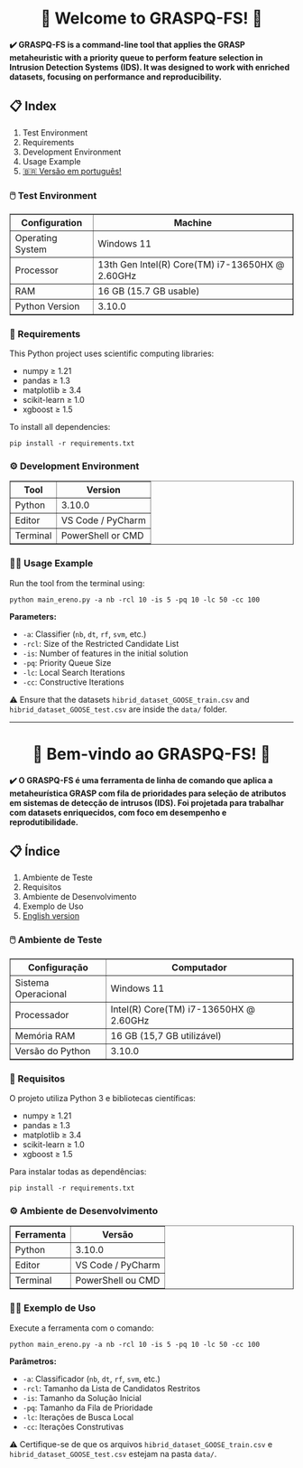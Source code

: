 <!DOCTYPE html>
<html lang="en">
<head>
  <meta charset="UTF-8">
  <title>GRASPQ-FS README</title>
</head>
<body>

<h1 align="center">📌 Welcome to GRASPQ-FS! 📌</h1>

<h4 align="left">
✔️ GRASPQ-FS is a command-line tool that applies the GRASP metaheuristic with a priority queue to perform feature selection in Intrusion Detection Systems (IDS). It was designed to work with enriched datasets, focusing on performance and reproducibility.
</h4>

<h2>📋 Index</h2>
<ol>
  <li>Test Environment</li>
  <li>Requirements</li>
  <li>Development Environment</li>
  <li>Usage Example</li>
  <li><a href="#portuguese">🇧🇷 Versão em português!</a></li>
</ol>

<h3>🖱️ Test Environment</h3>
<table border="1">
<tr><th>Configuration</th><th>Machine</th></tr>
<tr><td>Operating System</td><td>Windows 11</td></tr>
<tr><td>Processor</td><td>13th Gen Intel(R) Core(TM) i7-13650HX @ 2.60GHz</td></tr>
<tr><td>RAM</td><td>16 GB (15.7 GB usable)</td></tr>
<tr><td>Python Version</td><td>3.10.0</td></tr>
</table>

<h3>📝 Requirements</h3>
<p>This Python project uses scientific computing libraries:</p>
<ul>
  <li>numpy ≥ 1.21</li>
  <li>pandas ≥ 1.3</li>
  <li>matplotlib ≥ 3.4</li>
  <li>scikit-learn ≥ 1.0</li>
  <li>xgboost ≥ 1.5</li>
</ul>

<p>To install all dependencies:</p>
<pre><code>pip install -r requirements.txt</code></pre>

<h3>⚙️ Development Environment</h3>
<table border="1">
<tr><th>Tool</th><th>Version</th></tr>
<tr><td>Python</td><td>3.10.0</td></tr>
<tr><td>Editor</td><td>VS Code / PyCharm</td></tr>
<tr><td>Terminal</td><td>PowerShell or CMD</td></tr>
</table>

<h3>👨‍💻 Usage Example</h3>
<p>Run the tool from the terminal using:</p>
<pre><code>python main_ereno.py -a nb -rcl 10 -is 5 -pq 10 -lc 50 -cc 100</code></pre>

<p><strong>Parameters:</strong></p>
<ul>
  <li><code>-a</code>: Classifier (<code>nb</code>, <code>dt</code>, <code>rf</code>, <code>svm</code>, etc.)</li>
  <li><code>-rcl</code>: Size of the Restricted Candidate List</li>
  <li><code>-is</code>: Number of features in the initial solution</li>
  <li><code>-pq</code>: Priority Queue Size</li>
  <li><code>-lc</code>: Local Search Iterations</li>
  <li><code>-cc</code>: Constructive Iterations</li>
</ul>

<p>⚠️ Ensure that the datasets <code>hibrid_dataset_GOOSE_train.csv</code> and <code>hibrid_dataset_GOOSE_test.csv</code> are inside the <code>data/</code> folder.</p>

<hr>

<a name="portuguese"></a>
<h1 align="center">📌 Bem-vindo ao GRASPQ-FS! 📌</h1>

<h4 align="left">
✔️ O GRASPQ-FS é uma ferramenta de linha de comando que aplica a metaheurística GRASP com fila de prioridades para seleção de atributos em sistemas de detecção de intrusos (IDS). Foi projetada para trabalhar com datasets enriquecidos, com foco em desempenho e reprodutibilidade.
</h4>

<h2>📋 Índice</h2>
<ol>
  <li>Ambiente de Teste</li>
  <li>Requisitos</li>
  <li>Ambiente de Desenvolvimento</li>
  <li>Exemplo de Uso</li>
  <li><a href="#english-version">English version</a></li>
</ol>

<h3>🖱️ Ambiente de Teste</h3>
<table border="1">
<tr><th>Configuração</th><th>Computador</th></tr>
<tr><td>Sistema Operacional</td><td>Windows 11</td></tr>
<tr><td>Processador</td><td>Intel(R) Core(TM) i7-13650HX @ 2.60GHz</td></tr>
<tr><td>Memória RAM</td><td>16 GB (15,7 GB utilizável)</td></tr>
<tr><td>Versão do Python</td><td>3.10.0</td></tr>
</table>

<h3>📝 Requisitos</h3>
<p>O projeto utiliza Python 3 e bibliotecas científicas:</p>
<ul>
  <li>numpy ≥ 1.21</li>
  <li>pandas ≥ 1.3</li>
  <li>matplotlib ≥ 3.4</li>
  <li>scikit-learn ≥ 1.0</li>
  <li>xgboost ≥ 1.5</li>
</ul>

<p>Para instalar todas as dependências:</p>
<pre><code>pip install -r requirements.txt</code></pre>

<h3>⚙️ Ambiente de Desenvolvimento</h3>
<table border="1">
<tr><th>Ferramenta</th><th>Versão</th></tr>
<tr><td>Python</td><td>3.10.0</td></tr>
<tr><td>Editor</td><td>VS Code / PyCharm</td></tr>
<tr><td>Terminal</td><td>PowerShell ou CMD</td></tr>
</table>

<h3>👨‍💻 Exemplo de Uso</h3>
<p>Execute a ferramenta com o comando:</p>
<pre><code>python main_ereno.py -a nb -rcl 10 -is 5 -pq 10 -lc 50 -cc 100</code></pre>

<p><strong>Parâmetros:</strong></p>
<ul>
  <li><code>-a</code>: Classificador (<code>nb</code>, <code>dt</code>, <code>rf</code>, <code>svm</code>, etc.)</li>
  <li><code>-rcl</code>: Tamanho da Lista de Candidatos Restritos</li>
  <li><code>-is</code>: Tamanho da Solução Inicial</li>
  <li><code>-pq</code>: Tamanho da Fila de Prioridade</li>
  <li><code>-lc</code>: Iterações de Busca Local</li>
  <li><code>-cc</code>: Iterações Construtivas</li>
</ul>

<p>⚠️ Certifique-se de que os arquivos <code>hibrid_dataset_GOOSE_train.csv</code> e <code>hibrid_dataset_GOOSE_test.csv</code> estejam na pasta <code>data/</code>.</p>

</body>
</html>
